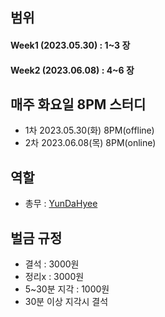 
## 범위
#### Week1 (2023.05.30) : 1~3 장 
#### Week2 (2023.06.08) : 4~6 장 


## 매주 화요일 8PM 스터디
- 1차 2023.05.30(화) 8PM(offline)
- 2차 2023.06.08(목) 8PM(online) 

## 역할
- 총무 : [YunDaHyee](https://github.com/YunDaHyee)
## 벌금 규정
- 결석 : 3000원
- 정리x : 3000원
- 5~30분 지각 : 1000원
- 30분 이상 지각시 결석

